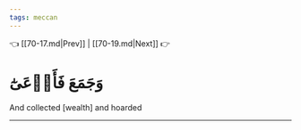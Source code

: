 ```yaml
---
tags: meccan
---
```


👈 [[70-17.md|Prev]] | [[70-19.md|Next]] 👉

# وَجَمَعَ فَأَوۡعَىٰٓ

And collected [wealth] and hoarded

---

